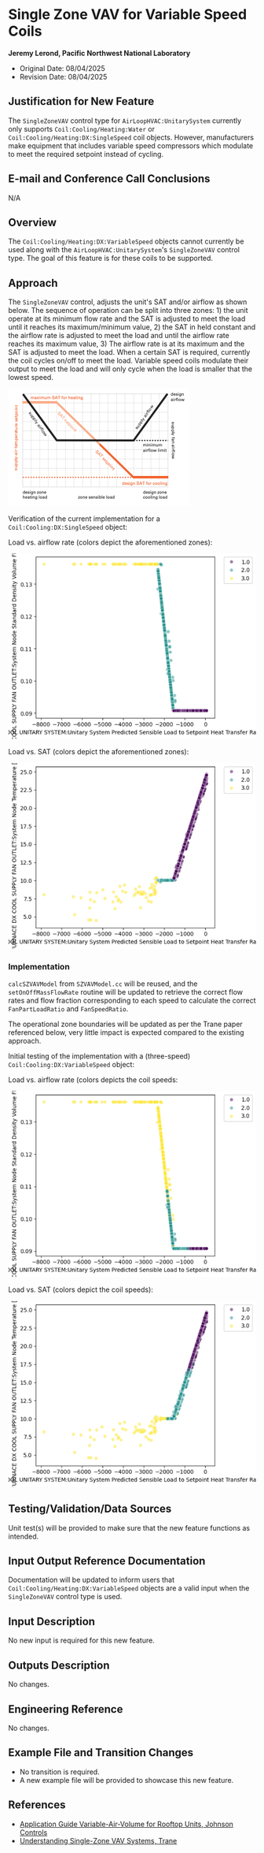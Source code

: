 Single Zone VAV for Variable Speed Coils
================

**Jeremy Lerond, Pacific Northwest National Laboratory**

 - Original Date: 08/04/2025
 - Revision Date: 08/04/2025
 

## Justification for New Feature ##

The `SingleZoneVAV` control type for `AirLoopHVAC:UnitarySystem` currently only supports `Coil:Cooling/Heating:Water` or `Coil:Cooling/Heating:DX:SingleSpeed` coil objects. However, manufacturers make equipment that includes variable speed compressors which modulate to meet the required setpoint instead of cycling.

## E-mail and  Conference Call Conclusions ##

N/A

## Overview ##

The `Coil:Cooling/Heating:DX:VariableSpeed` objects cannot currently be used along with the `AirLoopHVAC:UnitarySystem`'s `SingleZoneVAV` control type. The goal of this feature is for these coils to be supported.

## Approach ##

The `SingleZoneVAV` control, adjusts the unit's SAT and/or airflow as shown below. The sequence of operation can be split into three zones: 1) the unit operate at its minimum flow rate and the SAT is adjusted to meet the load until it reaches its maximum/minimum value, 2) the SAT in held constant and the airflow rate is adjusted to meet the load and until the airflow rate reaches its maximum value, 3) The airflow rate is at its maximum and the SAT is adjusted to meet the load. When a certain SAT is required, currently the coil cycles on/off to meet the load. Variable speed coils modulate their output to meet the load and will only cycle when the load is smaller that the lowest speed.

![single_zone_vav](single_zone_vav.png)

Verification of the current implementation for a `Coil:Cooling:DX:SingleSpeed` object:

Load vs. airflow rate (colors depict the aforementioned zones):

![single_zone_vav_load_vs_flow_single_speed](single_zone_vav_load_vs_flow_single_speed.png)

Load vs. SAT (colors depict the aforementioned zones):

![single_zone_vav_load_vs_sat_single_speed](single_zone_vav_load_vs_sat_single_speed.png)

### Implementation ###
`calcSZVAVModel` from `SZVAVModel.cc` will be reused, and the `setOnOffMassFlowRate` routine will be updated to retrieve the correct flow rates and flow fraction corresponding to each speed to calculate the correct `FanPartLoadRatio` and `FanSpeedRatio`.

The operational zone boundaries will be updated as per the Trane paper referenced below, very little impact is expected compared to the existing approach.

Initial testing of the implementation with a (three-speed) `Coil:Cooling:DX:VariableSpeed` object:

Load vs. airflow rate (colors depicts the coil speeds:

![single_zone_vav_load_vs_flow_var_speed](single_zone_vav_load_vs_flow_var_speed.png)

Load vs. SAT (colors depict the coil speeds):

![single_zone_vav_load_vs_sat_single_speed](single_zone_vav_load_vs_sat_var_speed.png)

## Testing/Validation/Data Sources ##

Unit test(s) will be provided to make sure that the new feature functions as intended.

## Input Output Reference Documentation ##

Documentation will be updated to inform users that  `Coil:Cooling/Heating:DX:VariableSpeed` objects are a valid input when the `SingleZoneVAV` control type is used.

## Input Description ##

No new input is required for this new feature.

## Outputs Description ##

No changes.

## Engineering Reference ##

No changes.

## Example File and Transition Changes ##

- No transition is required.
- A new example file will be provided to showcase this new feature. 

## References ##

- [Application Guide Variable-Air-Volume for Rooftop Units, Johnson Controls](https://docs.johnsoncontrols.com/ductedsystems/r/Johnson-Controls/en-US/Johnson-Controls-Application-Guide-Variable-Air-Volume-for-Rooftop-Units/2024-05-24/Matching-RTU-capacity-to-the-load/Constant-Volume-CV-and-single-zone-VAV-SZVAV-Systems?section=kai1604403608065__benefits_of_szvav-fig_1)
- [Understanding Single-Zone VAV Systems, Trane](https://www.trane.com/content/dam/Trane/Commercial/global/products-systems/education-training/engineers-newsletters/airside-design/admapn047en_0413.pdf)



